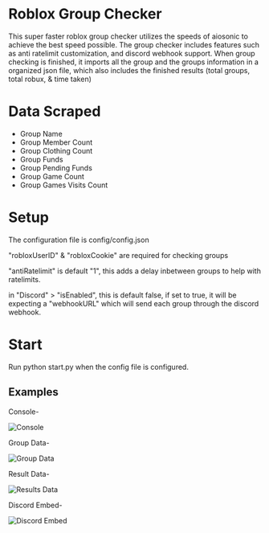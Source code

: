 
# Roblox Group Checker

This super faster roblox group checker utilizes the speeds of aiosonic to achieve the best speed possible. The group checker includes features such as anti ratelimit customization, and discord webhook support. When group checking is finished, it imports all the group and the groups information in a organized json file, which also includes the finished results (total groups, total robux, & time taken)


# Data Scraped
- Group Name
- Group Member Count
- Group Clothing Count
- Group Funds
- Group Pending Funds
- Group Game Count
- Group Games Visits Count

# Setup

The configuration file is config/config.json

"robloxUserID" & "robloxCookie" are required for checking groups

"antiRatelimit" is default "1", this adds a delay inbetween groups to help with ratelimits. 

in "Discord" > "isEnabled", this is default false, if set to true, it will be expecting a "webhookURL" which will send each group through the discord webhook. 

# Start

Run python start.py when the config file is configured.






## Examples
Console-

![Console](https://cdn.discordapp.com/attachments/1172623368994955354/1175634122379632670/image.png?ex=656bf199&is=65597c99&hm=dd9d1470191b507aa24def8b960b3e6b00f0bd7d093924491a3bcd7d5ac830f2&)

Group Data-

![Group Data](https://cdn.discordapp.com/attachments/1172623368994955354/1175634284439158845/image.png?ex=656bf1bf&is=65597cbf&hm=24444279b9fa7fae8f9c665323dc7afe7569aa4de9a2504050e97f8036b405e9&)

Result Data-

![Results Data](https://cdn.discordapp.com/attachments/1172623368994955354/1175634546042093579/image.png?ex=656bf1fe&is=65597cfe&hm=1d237e86e78cdbf22cd77139801ca5aa53e69e6a9652695ada930ac8db0fc1ff&)

Discord Embed-

![Discord Embed](https://cdn.discordapp.com/attachments/1172623368994955354/1175633667209560174/image.png?ex=656bf12c&is=65597c2c&hm=611843008b6fe4c3d1df5dca43f9b912c6d3ad19ee363e499a600963730df6be&)

